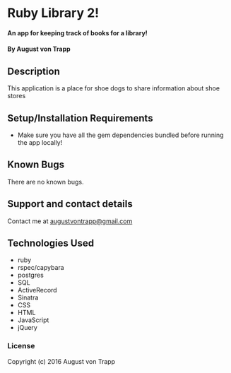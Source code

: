 # Ruby Library 2!

#### An app for keeping track of books for a library!

#### By August von Trapp

## Description

This application is a place for shoe dogs to share information about shoe stores

## Setup/Installation Requirements

* Make sure you have all the gem dependencies bundled before running the app locally!

## Known Bugs

There are no known bugs.

## Support and contact details

Contact me at augustvontrapp@gmail.com

## Technologies Used

* ruby
* rspec/capybara
* postgres
* SQL
* ActiveRecord
* Sinatra
* CSS
* HTML
* JavaScript
* jQuery

### License

Copyright (c) 2016 August von Trapp
